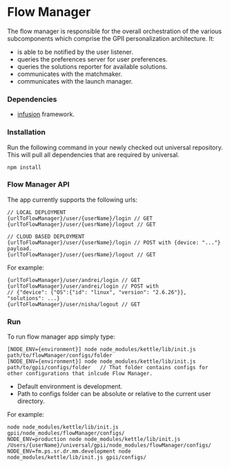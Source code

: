 Flow Manager
===

The flow manager is responsible for the overall orchestration of the various subcomponents which comprise the GPII personalization architecture. It:

- is able to be notified by the user listener.
- queries the preferences server for user preferences.
- queries the solutions reporter for available solutions.
- communicates with the matchmaker.
- communicates with the launch manager.

### Dependencies

- [infusion](https://github.com/fluid-project/infusion) framework.

### Installation

Run the following command in your newly checked out universal repository. This
will pull all dependencies that are required by universal.

    npm install

### Flow Manager API

The app currently supports the following urls:

    // LOCAL DEPLOYMENT
    {urlToFlowManager}/user/{userName}/login // GET
    {urlToFlowManager}/user/{uesrName}/logout // GET

    // CLOUD BASED DEPLOYMENT
    {urlToFlowManager}/user/{userName}/login // POST with {device: "..."} payload.
    {urlToFlowManager}/user/{uesrName}/logout // GET

For example:

    {urlToFlowManager}/user/andrei/login // GET
    {urlToFlowManager}/user/andrei/login // POST with
    // {"device": {"OS":{"id": "linux", "version": "2.6.26"}}, "solutions": ...}
    {urlToFlowManager}/user/nisha/logout // GET

### Run

To run flow manager app simply type:

    [NODE_ENV={environment}] node node_modules/kettle/lib/init.js path/to/flowManager/configs/folder
    [NODE_ENV={environment}] node node_modules/kettle/lib/init.js path/to/gpii/configs/folder   // That folder contains configs for other configurations that inlcude Flow Manager.

- Default environment is development.
- Path to configs folder can be absolute or relative to the current user directory.

For example:

    node node_modules/kettle/lib/init.js gpii/node_modules/flowManager/configs/
    NODE_ENV=production node node_modules/kettle/lib/init.js /Users/{userName}/universal/gpii/node_modules/flowManager/configs/
    NODE_ENV=fm.ps.sr.dr.mm.development node node_modules/kettle/lib/init.js gpii/configs/